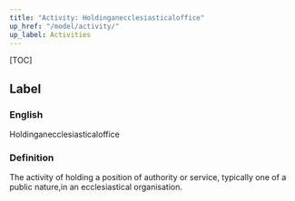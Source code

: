 ```yaml
---
title: "Activity: Holdinganecclesiasticaloffice"
up_href: "/model/activity/"
up_label: Activities
---
```


[TOC]

## Label

### English
Holdinganecclesiasticaloffice



### Definition 
The activity of holding a position of authority or service, typically one of a public nature,in an ecclesiastical organisation.